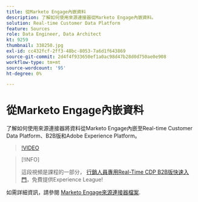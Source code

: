 ```yaml
---
title: 從Marketo Engage內嵌資料
description: 了解如何使用來源連接器從Marketo Engage內嵌資料。
solution: Real-time Customer Data Platform
feature: Sources
role: Data Engineer, Data Architect
kt: 9259
thumbnail: 338250.jpg
exl-id: cc432fcf-2ff3-48bc-8053-7a6d1f643869
source-git-commit: 2d4f4f933650ef1a0ac98d47b28d0d750ae0e908
workflow-type: tm+mt
source-wordcount: '95'
ht-degree: 0%

---
```


# 從Marketo Engage內嵌資料

了解如何使用來源連接器將資料從Marketo Engage內嵌至Real-time Customer Data Platform、B2B版和Adobe Experience Platform。

>[!VIDEO](https://video.tv.adobe.com/v/338250?quality=12&learn=on)

>[!INFO]
>
> 這段視頻是課程的一部分， [行銷人員專用Real-Time CDP B2B版快速入門](https://experienceleague.adobe.com/?recommended=ExperiencePlatform-U-1-2021.rtcdp.b2b)，免費提供Experience League!

如需詳細資訊，請參閱 [Marketo Engage來源連接器檔案](https://experienceleague.adobe.com/docs/experience-platform/sources/connectors/adobe-applications/marketo/marketo.html).

